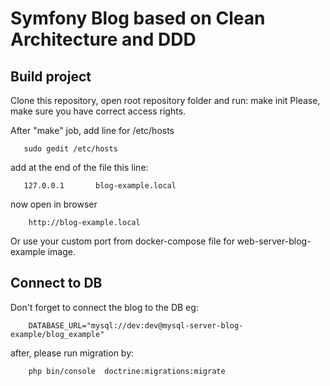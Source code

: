 # Symfony Blog based on Clean Architecture and DDD

## Build project

Clone this repository, open root repository folder and run:
          make init
Please, make sure you have correct access rights.

After "make" job, add line for /etc/hosts

```
   sudo gedit /etc/hosts
```

add at the end of the file this line:

```
   127.0.0.1       blog-example.local
```

now open in browser

```
	http://blog-example.local
```

Or use your custom port from docker-compose file for web-server-blog-example image.


## Connect to DB

Don't forget to connect the blog to the DB eg:

```
	DATABASE_URL="mysql://dev:dev@mysql-server-blog-example/blog_example"
```


after, please run migration by:


```
	php bin/console  doctrine:migrations:migrate                
```
